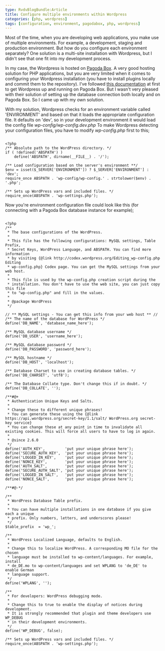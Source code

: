 ```yaml
---
type: RvdvBlogBundle:Article
title: Configure multiple environments within Wordpress
categories: [php, wordpress]
tags: [configuration, environment, pagodabox, php, wordpress]
---
```


Most of the time, when you are developing web applications, you make use of multiple environments. For example, a development, staging and production environment. But how do you configure each environment separately? One solution is a multi-site installation with Wordpress, but I didn't see that one fit into my development process.
<!-- more -->
In my case, the Wordpress is hosted on [Pagoda Box](http://pagodabox.com). A very good hosting solution for PHP applications, but you are very limited when it comes to configuring your Wordpress installation (you have to install plugins locally and commit them to the repository). I've followed [this documentation](http://help.pagodabox.com/customer/portal/articles/175468-wordpress) at first to get Wordpress up and running on Pagoda Box. But I wasn't very pleased with their solution of setting up the database connection both locally and on Pagoda Box. So I came up with my own solution.

With my solution, Wordpress checks for an environment variable called 'ENVIRONMENT' and based on that it loads the appropriate configuration file. It defaults on 'dev', so in your development environment it would load the config file *wp-config/wp-config.dev.php*
To make Wordpress detecting your configuration files, you have to modify *wp-config.php* first to this;

~~~

<?php
/** Absolute path to the WordPress directory. */
if ( !defined('ABSPATH') )
    define('ABSPATH', dirname(__FILE__) . '/');

/** Load configuration based on the server's environment **/
$env = isset($_SERVER['ENVIRONMENT']) ? $_SERVER['ENVIRONMENT'] : 'dev';
require_once ABSPATH . 'wp-config/wp-config.' . strtolower($env) . '.php';

/** Sets up WordPress vars and included files. */
require_once(ABSPATH . 'wp-settings.php');

~~~

Now you're environment configuration file could look like this (for connecting with a Pagoda Box database instance for example);

~~~

<?php
/**
 * The base configurations of the WordPress.
 *
 * This file has the following configurations: MySQL settings, Table Prefix,
 * Secret Keys, WordPress Language, and ABSPATH. You can find more information
 * by visiting {@link http://codex.wordpress.org/Editing_wp-config.php Editing
 * wp-config.php} Codex page. You can get the MySQL settings from your web host.
 *
 * This file is used by the wp-config.php creation script during the
 * installation. You don't have to use the web site, you can just copy this file
 * to "wp-config.php" and fill in the values.
 *
 * @package WordPress
 */

// ** MySQL settings - You can get this info from your web host ** //
/** The name of the database for WordPress */
define('DB_NAME', 'database_name_here');

/** MySQL database username */
define('DB_USER', 'username_here');

/** MySQL database password */
define('DB_PASSWORD', 'password_here');

/** MySQL hostname */
define('DB_HOST', 'localhost');

/** Database Charset to use in creating database tables. */
define('DB_CHARSET', 'utf8');

/** The Database Collate type. Don't change this if in doubt. */
define('DB_COLLATE', '');

/**#@+
 * Authentication Unique Keys and Salts.
 *
 * Change these to different unique phrases!
 * You can generate these using the {@link https://api.wordpress.org/secret-key/1.1/salt/ WordPress.org secret-key service}
 * You can change these at any point in time to invalidate all existing cookies. This will force all users to have to log in again.
 *
 * @since 2.6.0
 */
define('AUTH_KEY',         'put your unique phrase here');
define('SECURE_AUTH_KEY',  'put your unique phrase here');
define('LOGGED_IN_KEY',    'put your unique phrase here');
define('NONCE_KEY',        'put your unique phrase here');
define('AUTH_SALT',        'put your unique phrase here');
define('SECURE_AUTH_SALT', 'put your unique phrase here');
define('LOGGED_IN_SALT',   'put your unique phrase here');
define('NONCE_SALT',       'put your unique phrase here');

/**#@-*/

/**
 * WordPress Database Table prefix.
 *
 * You can have multiple installations in one database if you give each a unique
 * prefix. Only numbers, letters, and underscores please!
 */
$table_prefix  = 'wp_';

/**
 * WordPress Localized Language, defaults to English.
 *
 * Change this to localize WordPress. A corresponding MO file for the chosen
 * language must be installed to wp-content/languages. For example, install
 * de_DE.mo to wp-content/languages and set WPLANG to 'de_DE' to enable German
 * language support.
 */
define('WPLANG', '');

/**
 * For developers: WordPress debugging mode.
 *
 * Change this to true to enable the display of notices during development.
 * It is strongly recommended that plugin and theme developers use WP_DEBUG
 * in their development environments.
 */
define('WP_DEBUG', false);

/** Sets up WordPress vars and included files. */
require_once(ABSPATH . 'wp-settings.php');

~~~